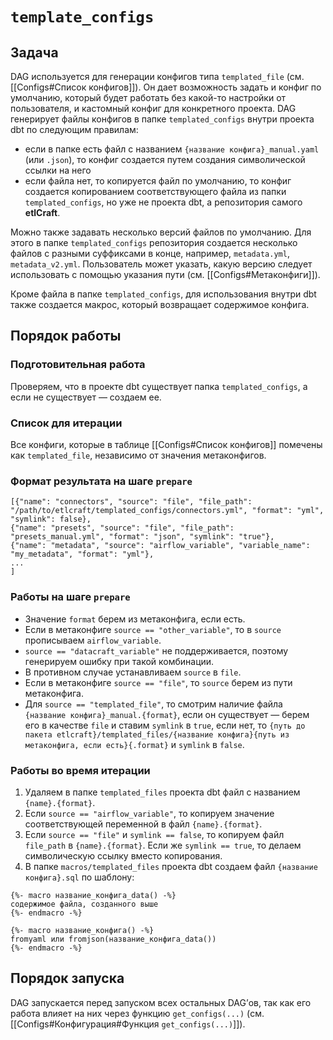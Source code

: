 # `template_configs`

## Задача
DAG используется для генерации конфигов типа `templated_file` (см. [[Configs#Список конфигов]]). Он дает возможность задать и конфиг по умолчанию, который будет работать без какой-то настройки от пользователя, и  кастомный конфиг для конкретного проекта. DAG генерирует файлы конфигов в папке `templated_configs` внутри проекта dbt по следующим правилам:
- если в папке есть файл с названием `{название конфига}_manual.yaml` (или `.json`), то конфиг создается путем создания символической ссылки на него
- если файла нет, то копируется файл по умолчанию, то конфиг создается копированием соответствующего файла из папки `templated_configs`, но уже не проекта dbt, а репозитория самого **etlCraft**.

Можно также задавать несколько версий файлов по умолчанию. Для этого в папке `templated_configs` репозитория создается несколько файлов с разными суффиксами в конце, например, `metadata.yml`, `metadata_v2.yml`. Пользователь может указать, какую версию следует использовать с помощью указания пути (см. [[Configs#Метаконфиги]]).

Кроме файла в папке `templated_configs`, для использования внутри dbt также создается макрос, который возвращает содержимое конфига.
## Порядок работы
### Подготовительная работа
Проверяем, что в проекте dbt существует папка `templated_configs`, а если не существует — создаем ее.
### Список для итерации
Все конфиги, которые в таблице [[Configs#Список конфигов]] помечены как `templated_file`, независимо от значения метаконфигов.
### Формат результата на шаге `prepare`
```
[{"name": "connectors", "source": "file", "file_path": "/path/to/etlcraft/templated_configs/connectors.yml", "format": "yml", "symlink": false},
{"name": "presets", "source": "file", "file_path": "presets_manual.yml", "format": "json", "symlink": "true"},
{"name": "metadata", "source": "airflow_variable", "variable_name": "my_metadata", "format": "yml"},
...
]
```
### Работы на шаге `prepare`
- Значение `format` берем из метаконфига, если есть.
- Если в метаконфиге `source == "other_variable"`, то в `source` прописываем `airflow_variable`.
- `source == "datacraft_variable"` не поддерживается, поэтому генерируем ошибку при такой комбинации.
- В противном случае устанавливаем `source` в `file`.
- Если в метаконфиге `source == "file"`, то `source` берем из пути метаконфига. 
- Для `source == "templated_file"`, то смотрим наличие файла  `{название конфига}_manual.{format}`, если он существует — берем его в качестве `file` и ставим `symlink` в `true`, если нет, то `{путь до пакета etlcraft}/templated_files/{название конфига}{путь из метаконфига, если есть}{.format}` и `symlink` в `false`.
### Работы во время итерации
1. Удаляем в папке `templated_files` проекта dbt файл с названием `{name}.{format}`.
2. Если `source == "airflow_variable"`, то копируем значение соответствующей переменной в файл `{name}.{format}`.
3. Если `source == "file"` и `symlink == false`, то копируем файл `file_path` в `{name}.{format}`. Если же `symlink == true`, то делаем символическую ссылку вместо копирования.
4. В папке `macros/templated_files` проекта dbt создаем файл `{название конфига}.sql` по шаблону:
```
{%- macro название_конфига_data() -%}
содержимое файла, созданного выше
{%- endmacro -%}

{%- macro название_конфига() -%}
fromyaml или fromjson(название_конфига_data())
{%- endmacro -%}
```
## Порядок запуска
DAG запускается перед запуском всех остальных DAG’ов, так как его работа влияет на них через функцию `get_configs(...)` (см. [[Configs#Конфигурация#Функция `get_configs(...)`]]).